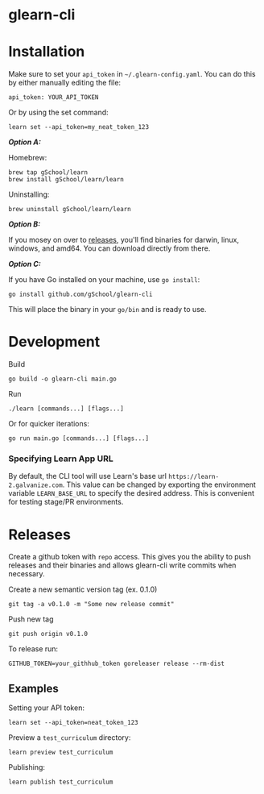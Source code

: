 # glearn-cli

# Installation

Make sure to set your `api_token` in `~/.glearn-config.yaml`. You can do this by either manually editing the file:
```
api_token: YOUR_API_TOKEN
```

Or by using the set command:
```
learn set --api_token=my_neat_token_123
```

_**Option A:**_

Homebrew:
```
brew tap gSchool/learn
brew install gSchool/learn/learn
```

Uninstalling:
```
brew uninstall gSchool/learn/learn
```

_**Option B:**_

If you mosey on over to [releases](https://github.com/gSchool/glearn-cli/releases), you'll find binaries for darwin, linux, windows, and amd64. You can download directly from there.

_**Option C:**_

If you have Go installed on your machine, use `go install`:

```
go install github.com/gSchool/glearn-cli
```

This will place the binary in your `go/bin` and is ready to use.

# Development
Build
```
go build -o glearn-cli main.go
```

Run
```
./learn [commands...] [flags...]
```

Or for quicker iterations:
```
go run main.go [commands...] [flags...]
```

### Specifying Learn App URL

By default, the CLI tool will use Learn's base url `https://learn-2.galvanize.com`. This value can be changed by exporting the environment variable `LEARN_BASE_URL` to specify the desired address. This is convenient for testing stage/PR environments.

# Releases

Create a github token with `repo` access. This gives you the ability to push releases and their binaries and allows glearn-cli write commits when necessary.

Create a new semantic version tag (ex. 0.1.0)
```
git tag -a v0.1.0 -m "Some new release commit"
```

Push new tag
```
git push origin v0.1.0
```

To release run:
```
GITHUB_TOKEN=your_githhub_token goreleaser release --rm-dist
```

## Examples

Setting your API token:
```
learn set --api_token=neat_token_123
```

Preview a `test_curriculum` directory:
```
learn preview test_curriculum
```

Publishing:
```
learn publish test_curriculum
```
